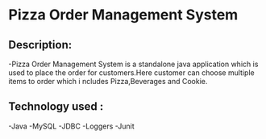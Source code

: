 # Pizza Order Management System

## Description:
-Pizza Order Management System is a standalone java application which is used to place the order for customers.Here customer can choose multiple items to order which i ncludes Pizza,Beverages and Cookie.


## Technology used :

-Java
-MySQL
-JDBC
-Loggers
-Junit



